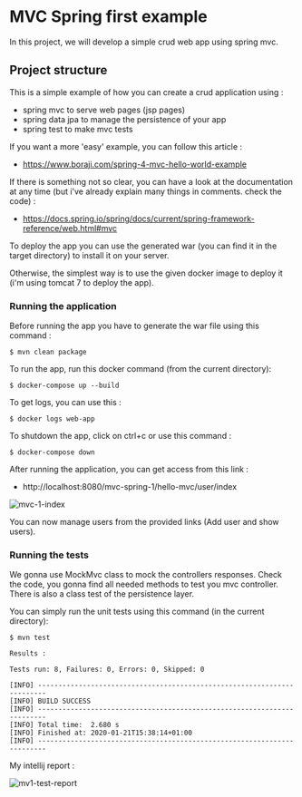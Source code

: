 # MVC Spring first example

In this project, we will develop a simple crud web app using spring mvc.

## Project structure

This is a simple example of how you can create a crud application using :

- spring mvc to serve web pages (jsp pages)
- spring data jpa to manage the persistence of your app
- spring test to make mvc tests

If you want a more 'easy' example, you can follow this article :

- https://www.boraji.com/spring-4-mvc-hello-world-example

If there is something not so clear, you can have a look at the documentation at any time (but i've already explain many things in comments. check the code) :

- https://docs.spring.io/spring/docs/current/spring-framework-reference/web.html#mvc

To deploy the app you can use the generated war (you can find it in the target directory) to install it on your server.

Otherwise, the simplest way is to use the given docker image to deploy it (i'm using tomcat 7 to deploy the app).

### Running the application

Before running the app you have to generate the war file using this command :

```shell script
$ mvn clean package
```

To run the app, run this docker command (from the current directory):

```shell script
$ docker-compose up --build
```

To get logs, you can use this :

```shell script
$ docker logs web-app
```

To shutdown the app, click on ctrl+c or use this command :

```shell script
$ docker-compose down
```

After running the application, you can get access from this link :

- http://localhost:8080/mvc-spring-1/hello-mvc/user/index

![mvc-1-index](https://user-images.githubusercontent.com/16627692/72800501-cd201d80-3c47-11ea-9e5a-6c450c1afeac.png)

You can now manage users from the provided links (Add user and show users).

### Running the tests

We gonna use MockMvc class to mock the controllers responses. Check the code, you gonna find all needed methods to test you mvc controller. There is also a class test of the persistence layer.

You can simply run the unit tests using this command (in the current directory):

```shell script
$ mvn test
```

```log
Results :

Tests run: 8, Failures: 0, Errors: 0, Skipped: 0

[INFO] ------------------------------------------------------------------------
[INFO] BUILD SUCCESS
[INFO] ------------------------------------------------------------------------
[INFO] Total time:  2.680 s
[INFO] Finished at: 2020-01-21T15:38:14+01:00
[INFO] ------------------------------------------------------------------------
```

My intellij report :

![mv1-test-report](https://user-images.githubusercontent.com/16627692/72813615-f353b680-3c63-11ea-8325-3f0fce5d6dc9.png)
